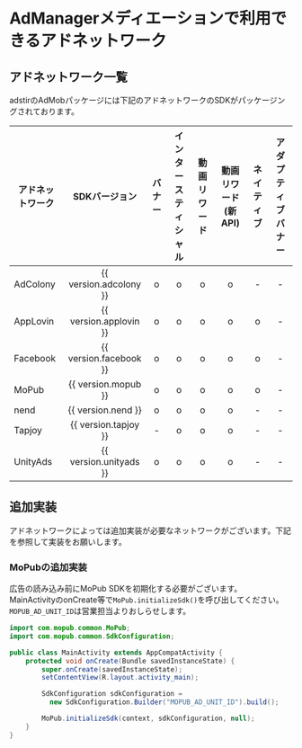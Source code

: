 # AdManagerメディエーションで利用できるアドネットワーク

## アドネットワーク一覧

adstirのAdMobパッケージには下記のアドネットワークのSDKがパッケージングされております。

アドネットワーク|SDKバージョン|バナー|インタースティシャル|動画リワード|動画リワード(新API)|ネイティブ|アダプティブバナー
---| :-: |:-:|:-:|:-:|:-:|:-:|:-:
AdColony|{{ version.adcolony }}| o | o | o | o | - | -
AppLovin|{{ version.applovin }}| o | o | o | o | o | -
Facebook|{{ version.facebook }}| o | o | o | o | o | -
MoPub   |{{ version.mopub    }}| o | o | o | o | o | -
nend    |{{ version.nend     }}| o | o | o | o | - | -
Tapjoy  |{{ version.tapjoy   }}| - | o | o | o | - | -
UnityAds|{{ version.unityads }}| o | o | o | o | - | -

## 追加実装

アドネットワークによっては追加実装が必要なネットワークがございます。下記を参照して実装をお願いします。

### MoPubの追加実装
広告の読み込み前にMoPub SDKを初期化する必要がございます。  
MainActivityのonCreate等で`MoPub.initializeSdk()`を呼び出してください。  
`MOPUB_AD_UNIT_ID`は営業担当よりおしらせします。  

```java hl_lines="1 2 4 5 6 7 13 14"
import com.mopub.common.MoPub;
import com.mopub.common.SdkConfiguration;

public class MainActivity extends AppCompatActivity {
    protected void onCreate(Bundle savedInstanceState) {
        super.onCreate(savedInstanceState);
        setContentView(R.layout.activity_main);

        SdkConfiguration sdkConfiguration =
          new SdkConfiguration.Builder("MOPUB_AD_UNIT_ID").build();

        MoPub.initializeSdk(context, sdkConfiguration, null);
    }
}
```